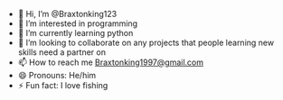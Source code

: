 - 👋 Hi, I’m @Braxtonking123
- 👀 I’m interested in programming
- 🌱 I’m currently learning python
- 💞️ I’m looking to collaborate on any projects that people learning new skills need a partner on
- 📫 How to reach me Braxtonking1997@gmail.com
- 😄 Pronouns: He/him
- ⚡ Fun fact: I love fishing

<!---
Braxtonking123/Braxtonking123 is a ✨ special ✨ repository because its `README.md` (this file) appears on your GitHub profile.
You can click the Preview link to take a look at your changes.
--->
